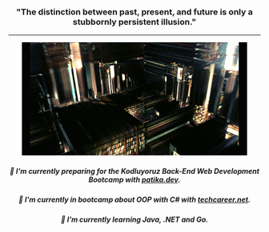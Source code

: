 ### <div align="center"> "The distinction between past, present, and future is only a stubbornly persistent illusion."
---
<div align="center"><p><img src="https://github.com/naakgash/naakgash/blob/main/Assets/166636725-e76dd0bb-6512-460d-87d1-f9ecc05dabd9.gif" width="450px">



  ##### <div align="center"> 📝 I'm currently preparing for the **Kodluyoruz Back-End Web Development Bootcamp** with [patika.dev](https://app.patika.dev/naakgash).
##### <div align="center"> 🔭 I'm currently in bootcamp about **OOP with C#** with [techcareer.net](https://www.techcareer.net).
##### <div align="center"> 🌱 I’m currently learning ***Java, .NET and Go***.
  
 
